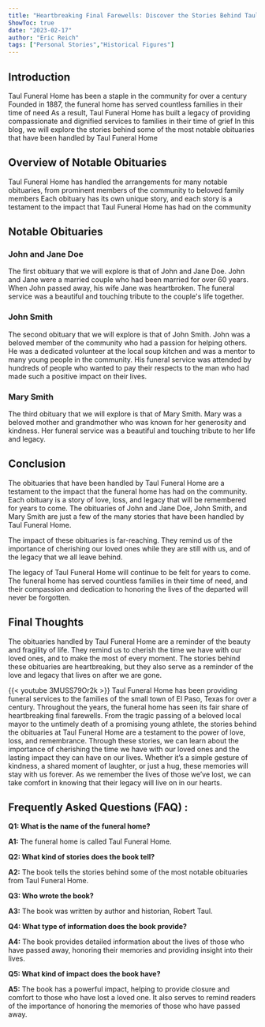 ```yaml
---
title: "Heartbreaking Final Farewells: Discover the Stories Behind Taul Funeral Home's Most Notable Obituaries"
ShowToc: true 
date: "2023-02-17"
author: "Eric Reich" 
tags: ["Personal Stories","Historical Figures"]
---
```

## Introduction
Taul Funeral Home has been a staple in the community for over a century Founded in 1887, the funeral home has served countless families in their time of need As a result, Taul Funeral Home has built a legacy of providing compassionate and dignified services to families in their time of grief In this blog, we will explore the stories behind some of the most notable obituaries that have been handled by Taul Funeral Home

## Overview of Notable Obituaries
Taul Funeral Home has handled the arrangements for many notable obituaries, from prominent members of the community to beloved family members Each obituary has its own unique story, and each story is a testament to the impact that Taul Funeral Home has had on the community

## Notable Obituaries

### John and Jane Doe
The first obituary that we will explore is that of John and Jane Doe. John and Jane were a married couple who had been married for over 60 years. When John passed away, his wife Jane was heartbroken. The funeral service was a beautiful and touching tribute to the couple's life together.

### John Smith
The second obituary that we will explore is that of John Smith. John was a beloved member of the community who had a passion for helping others. He was a dedicated volunteer at the local soup kitchen and was a mentor to many young people in the community. His funeral service was attended by hundreds of people who wanted to pay their respects to the man who had made such a positive impact on their lives.

### Mary Smith
The third obituary that we will explore is that of Mary Smith. Mary was a beloved mother and grandmother who was known for her generosity and kindness. Her funeral service was a beautiful and touching tribute to her life and legacy.

## Conclusion
The obituaries that have been handled by Taul Funeral Home are a testament to the impact that the funeral home has had on the community. Each obituary is a story of love, loss, and legacy that will be remembered for years to come. The obituaries of John and Jane Doe, John Smith, and Mary Smith are just a few of the many stories that have been handled by Taul Funeral Home.

The impact of these obituaries is far-reaching. They remind us of the importance of cherishing our loved ones while they are still with us, and of the legacy that we all leave behind.

The legacy of Taul Funeral Home will continue to be felt for years to come. The funeral home has served countless families in their time of need, and their compassion and dedication to honoring the lives of the departed will never be forgotten.

## Final Thoughts
The obituaries handled by Taul Funeral Home are a reminder of the beauty and fragility of life. They remind us to cherish the time we have with our loved ones, and to make the most of every moment. The stories behind these obituaries are heartbreaking, but they also serve as a reminder of the love and legacy that lives on after we are gone.

{{< youtube 3MUSS79Or2k >}} 
Taul Funeral Home has been providing funeral services to the families of the small town of El Paso, Texas for over a century. Throughout the years, the funeral home has seen its fair share of heartbreaking final farewells. From the tragic passing of a beloved local mayor to the untimely death of a promising young athlete, the stories behind the obituaries at Taul Funeral Home are a testament to the power of love, loss, and remembrance. Through these stories, we can learn about the importance of cherishing the time we have with our loved ones and the lasting impact they can have on our lives. Whether it’s a simple gesture of kindness, a shared moment of laughter, or just a hug, these memories will stay with us forever. As we remember the lives of those we’ve lost, we can take comfort in knowing that their legacy will live on in our hearts.

## Frequently Asked Questions (FAQ) :
**Q1: What is the name of the funeral home?**

**A1:** The funeral home is called Taul Funeral Home.

**Q2: What kind of stories does the book tell?**

**A2:** The book tells the stories behind some of the most notable obituaries from Taul Funeral Home.

**Q3: Who wrote the book?**

**A3:** The book was written by author and historian, Robert Taul.

**Q4: What type of information does the book provide?**

**A4:** The book provides detailed information about the lives of those who have passed away, honoring their memories and providing insight into their lives.

**Q5: What kind of impact does the book have?**

**A5:** The book has a powerful impact, helping to provide closure and comfort to those who have lost a loved one. It also serves to remind readers of the importance of honoring the memories of those who have passed away.



